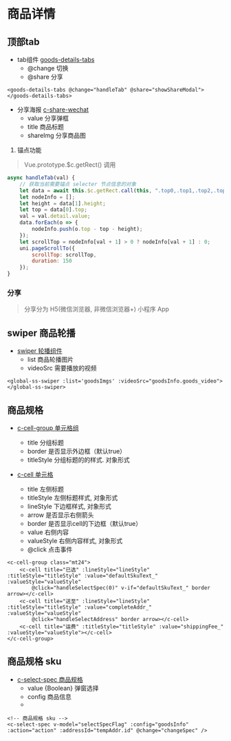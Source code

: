 # 商品详情

## 顶部tab

- tab组件 [goods-details-tabs]()
    + @change 切换
    + @share 分享

```vue
<goods-details-tabs @change="handleTab" @share="showShareModal"></goods-details-tabs>
```

- 分享海报 [c-share-wechat]() 
    + value 分享弹框
    + title 商品标题
    + shareImg 分享商品图

1. 锚点功能
> Vue.prototype.$c.getRect() 调用

```js
async handleTab(val) {
    // 获取当前需要锚点 selecter 节点信息的对象
    let data = await this.$c.getRect.call(this, ".top0,.top1,.top2,.top3");
    let nodeInfo = [];
    let height = data[1].height;
    let top = data[0].top;
    val = val.detail.value;
    data.forEach(o => {
        nodeInfo.push(o.top - top - height);
    });
    let scrollTop = nodeInfo[val + 1] > 0 ? nodeInfo[val + 1] : 0;
    uni.pageScrollTo({
        scrollTop: scrollTop,
        duration: 150
    });
}
```
### 分享
> 分享分为 H5(微信浏览器, 非微信浏览器+) 小程序 App

## swiper 商品轮播

- [swiper 轮播组件](../30.common/01.components组件.html)
    + list 商品轮播图片 
    + videoSrc 需要播放的视频

```vue
<global-ss-swiper :list='goodsImgs' :videoSrc="goodsInfo.goods_video"></global-ss-swiper>
```

## 商品规格 

- [c-cell-group 单元格组]()
   + title 分组标题
   + border 是否显示外边框（默认true）
   + titleStyle 分组标题的的样式. 对象形式

- [c-cell 单元格]() 
    + title 左侧标题
    + titleStyle 左侧标题样式, 对象形式
    + lineStyle 下边框样式, 对象形式
    + arrow 是否显示右侧箭头
    + border 是否显示cell的下边框（默认true）
    + value 右侧内容
    + valueStyle 右侧内容样式, 对象形式
    + @click 点击事件

```vue
<c-cell-group class="mt24">
    <c-cell title="已选" :lineStyle="lineStyle" :titleStyle="titleStyle" :value="defaultSkuText_" :valueStyle="valueStyle"
        @click="handleSelectSpec(0)" v-if="defaultSkuText_" border arrow></c-cell>
    <c-cell title="送至" :lineStyle="lineStyle" :titleStyle="titleStyle" :value="completeAddr_" :valueStyle="valueStyle"
        @click="handleSelectAddress" border arrow></c-cell>
    <c-cell title="运费" :titleStyle="titleStyle" :value="shippingFee_" :valueStyle="valueStyle"></c-cell>
</c-cell-group>
```

## 商品规格 sku

-  [c-select-spec 商品规格]()
    + value {Boolean} 弹窗选择
    + config 商品信息
    + 

```vue
<!-- 商品规格 sku -->
<c-select-spec v-model="selectSpecFlag" :config="goodsInfo" :action="action" :addressId="tempAddr.id" @change="changeSpec" />
```
